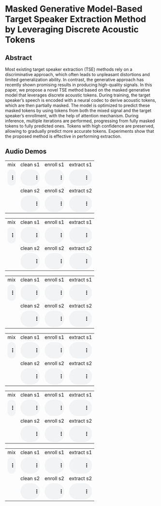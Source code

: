 # Masked Generative Model-Based Target Speaker Extraction Method by Leveraging Discrete Acoustic Tokens

## Abstract

Most existing target speaker extraction (TSE) methods rely on a discriminative approach, which often leads to unpleasant distortions and limited generalization ability. In contrast, the generative approach has recently shown promising results in producing high-quality signals. In this paper, we propose a novel TSE method based on the masked generative model that leverages discrete acoustic tokens. During training, the target speaker’s speech is encoded with a neural codec to derive acoustic tokens, which are then partially masked. The model is optimized to predict these masked tokens by using tokens from both the mixed signal and the target speaker’s enrollment, with the help of attention mechanism. During inference, multiple iterations are performed, progressing from fully masked tokens to fully predicted ones. Tokens with high confidence are preserved, allowing to gradually predict more accurate tokens. Experiments show that the proposed method is effective in performing extraction.

<p></p>

## Audio Demos

<!-- Source: M1 -->
<div class="row">
    <div class="col-12 ml-auto">
          <!-- M1 to M -->
            <table>
                <tr>
                    <td>mix</td>
                    <td>clean s1</td>
                    <td>enroll s1</td>
                    <td>extract s1</td>
                </tr>
                <tr>
                    <td>
                        <audio id="player" controls style="width: 100%;">
                            <source src="audio/mix/1188-133604-0022_1221-135767-0019.wav" type="audio/wav" />
                        </audio>
                    </td>
                    <td>
                        <audio id="player" controls style="width: 100%;">
                            <source src="audio/clean_s1/1188-133604-0022_1221-135767-0019.wav" type="audio/wav" />
                        </audio>
                    </td>
                    <td>
                        <audio id="player" controls style="width: 100%;">
                            <source src="audio/enroll_s1/1188-133604-0022_1221-135767-0019.wav" type="audio/wav" />
                        </audio>
                    </td>
                    <td>
                        <audio id="player" controls style="width: 100%;">
                            <source src="audio/extract_s1/1188-133604-0022_1221-135767-0019.wav" type="audio/wav" />
                        </audio>
                    </td>
                </tr>
                <tr>
                    <td></td>
                    <td>clean s2</td>
                    <td>enroll s2</td>
                    <td>extract s2</td>
                </tr>
                <tr>
                    <td>
                    </td>
                    <td>
                        <audio id="player" controls style="width: 100%;">
                            <source src="audio/clean_s2/1188-133604-0022_1221-135767-0019.wav" type="audio/wav" />
                        </audio>
                    </td>
                    <td>
                        <audio id="player" controls style="width: 100%;">
                            <source src="audio/enroll_s2/1188-133604-0022_1221-135767-0019.wav" type="audio/wav" />
                        </audio>
                    </td>
                    <td>
                        <audio id="player" controls style="width: 100%;">
                            <source src="audio/extract_s2/1188-133604-0022_1221-135767-0019.wav" type="audio/wav" />
                        </audio>
                    </td>
                </tr>
            </table>
          </tbody>
        </table>
    </div>
</div>


<div class="row">
    <div class="col-12 ml-auto">
          <!-- M1 to M -->
            <table>
                <tr>
                    <td>mix</td>
                    <td>clean s1</td>
                    <td>enroll s1</td>
                    <td>extract s1</td>
                </tr>
                <tr>
                    <td>
                        <audio id="player" controls style="width: 100%;">
                            <source src="audio/mix/5639-40744-0034_4507-16021-0058.wav" type="audio/wav" />
                        </audio>
                    </td>
                    <td>
                        <audio id="player" controls style="width: 100%;">
                            <source src="audio/clean_s1/5639-40744-0034_4507-16021-0058.wav" type="audio/wav" />
                        </audio>
                    </td>
                    <td>
                        <audio id="player" controls style="width: 100%;">
                            <source src="audio/enroll_s1/5639-40744-0034_4507-16021-0058.wav" type="audio/wav" />
                        </audio>
                    </td>
                    <td>
                        <audio id="player" controls style="width: 100%;">
                            <source src="audio/extract_s1/5639-40744-0034_4507-16021-0058.wav" type="audio/wav" />
                        </audio>
                    </td>
                </tr>
                <tr>
                    <td></td>
                    <td>clean s2</td>
                    <td>enroll s2</td>
                    <td>extract s2</td>
                </tr>
                <tr>
                    <td>
                    </td>
                    <td>
                        <audio id="player" controls style="width: 100%;">
                            <source src="audio/clean_s2/5639-40744-0034_4507-16021-0058.wav" type="audio/wav" />
                        </audio>
                    </td>
                    <td>
                        <audio id="player" controls style="width: 100%;">
                            <source src="audio/enroll_s2/5639-40744-0034_4507-16021-0058.wav" type="audio/wav" />
                        </audio>
                    </td>
                    <td>
                        <audio id="player" controls style="width: 100%;">
                            <source src="audio/extract_s2/5639-40744-0034_4507-16021-0058.wav" type="audio/wav" />
                        </audio>
                    </td>
                </tr>
            </table>
          </tbody>
        </table>
    </div>
</div>


<div class="row">
    <div class="col-12 ml-auto">
          <!-- M1 to M -->
            <table>
                <tr>
                    <td>mix</td>
                    <td>clean s1</td>
                    <td>enroll s1</td>
                    <td>extract s1</td>
                </tr>
                <tr>
                    <td>
                        <audio id="player" controls style="width: 100%;">
                            <source src="audio/mix/6829-68769-0026_1284-1180-0030.wav" type="audio/wav" />
                        </audio>
                    </td>
                    <td>
                        <audio id="player" controls style="width: 100%;">
                            <source src="audio/clean_s1/6829-68769-0026_1284-1180-0030.wav" type="audio/wav" />
                        </audio>
                    </td>
                    <td>
                        <audio id="player" controls style="width: 100%;">
                            <source src="audio/enroll_s1/6829-68769-0026_1284-1180-0030.wav" type="audio/wav" />
                        </audio>
                    </td>
                    <td>
                        <audio id="player" controls style="width: 100%;">
                            <source src="audio/extract_s1/6829-68769-0026_1284-1180-0030.wav" type="audio/wav" />
                        </audio>
                    </td>
                </tr>
                <tr>
                    <td></td>
                    <td>clean s2</td>
                    <td>enroll s2</td>
                    <td>extract s2</td>
                </tr>
                <tr>
                    <td>
                    </td>
                    <td>
                        <audio id="player" controls style="width: 100%;">
                            <source src="audio/clean_s2/6829-68769-0026_1284-1180-0030.wav" type="audio/wav" />
                        </audio>
                    </td>
                    <td>
                        <audio id="player" controls style="width: 100%;">
                            <source src="audio/enroll_s2/6829-68769-0026_1284-1180-0030.wav" type="audio/wav" />
                        </audio>
                    </td>
                    <td>
                        <audio id="player" controls style="width: 100%;">
                            <source src="audio/extract_s2/6829-68769-0026_1284-1180-0030.wav" type="audio/wav" />
                        </audio>
                    </td>
                </tr>
            </table>
          </tbody>
        </table>
    </div>
</div>


<div class="row">
    <div class="col-12 ml-auto">
          <!-- M1 to M -->
            <table>
                <tr>
                    <td>mix</td>
                    <td>clean s1</td>
                    <td>enroll s1</td>
                    <td>extract s1</td>
                </tr>
                <tr>
                    <td>
                        <audio id="player" controls style="width: 100%;">
                            <source src="audio/mix/8230-279154-0017_8224-274384-0004.wav" type="audio/wav" />
                        </audio>
                    </td>
                    <td>
                        <audio id="player" controls style="width: 100%;">
                            <source src="audio/clean_s1/8230-279154-0017_8224-274384-0004.wav" type="audio/wav" />
                        </audio>
                    </td>
                    <td>
                        <audio id="player" controls style="width: 100%;">
                            <source src="audio/enroll_s1/8230-279154-0017_8224-274384-0004.wav" type="audio/wav" />
                        </audio>
                    </td>
                    <td>
                        <audio id="player" controls style="width: 100%;">
                            <source src="audio/extract_s1/8230-279154-0017_8224-274384-0004.wav" type="audio/wav" />
                        </audio>
                    </td>
                </tr>
                <tr>
                    <td></td>
                    <td>clean s2</td>
                    <td>enroll s2</td>
                    <td>extract s2</td>
                </tr>
                <tr>
                    <td>
                    </td>
                    <td>
                        <audio id="player" controls style="width: 100%;">
                            <source src="audio/clean_s2/8230-279154-0017_8224-274384-0004.wav" type="audio/wav" />
                        </audio>
                    </td>
                    <td>
                        <audio id="player" controls style="width: 100%;">
                            <source src="audio/enroll_s2/8230-279154-0017_8224-274384-0004.wav" type="audio/wav" />
                        </audio>
                    </td>
                    <td>
                        <audio id="player" controls style="width: 100%;">
                            <source src="audio/extract_s2/8230-279154-0017_8224-274384-0004.wav" type="audio/wav" />
                        </audio>
                    </td>
                </tr>
            </table>
          </tbody>
        </table>
    </div>
</div>


<div class="row">
    <div class="col-12 ml-auto">
          <!-- M1 to M -->
            <table>
                <tr>
                    <td>mix</td>
                    <td>clean s1</td>
                    <td>enroll s1</td>
                    <td>extract s1</td>
                </tr>
                <tr>
                    <td>
                        <audio id="player" controls style="width: 100%;">
                            <source src="audio/mix/8455-210777-0020_61-70968-0054.wav" type="audio/wav" />
                        </audio>
                    </td>
                    <td>
                        <audio id="player" controls style="width: 100%;">
                            <source src="audio/clean_s1/8455-210777-0020_61-70968-0054.wav" type="audio/wav" />
                        </audio>
                    </td>
                    <td>
                        <audio id="player" controls style="width: 100%;">
                            <source src="audio/enroll_s1/8455-210777-0020_61-70968-0054.wav" type="audio/wav" />
                        </audio>
                    </td>
                    <td>
                        <audio id="player" controls style="width: 100%;">
                            <source src="audio/extract_s1/8455-210777-0020_61-70968-0054.wav" type="audio/wav" />
                        </audio>
                    </td>
                </tr>
                <tr>
                    <td></td>
                    <td>clean s2</td>
                    <td>enroll s2</td>
                    <td>extract s2</td>
                </tr>
                <tr>
                    <td>
                    </td>
                    <td>
                        <audio id="player" controls style="width: 100%;">
                            <source src="audio/clean_s2/8455-210777-0020_61-70968-0054.wav" type="audio/wav" />
                        </audio>
                    </td>
                    <td>
                        <audio id="player" controls style="width: 100%;">
                            <source src="audio/enroll_s2/8455-210777-0020_61-70968-0054.wav" type="audio/wav" />
                        </audio>
                    </td>
                    <td>
                        <audio id="player" controls style="width: 100%;">
                            <source src="audio/extract_s2/8455-210777-0020_61-70968-0054.wav" type="audio/wav" />
                        </audio>
                    </td>
                </tr>
            </table>
          </tbody>
        </table>
    </div>
</div>


<div class="row">
    <div class="col-12 ml-auto">
          <!-- M1 to M -->
            <table>
                <tr>
                    <td>mix</td>
                    <td>clean s1</td>
                    <td>enroll s1</td>
                    <td>extract s1</td>
                </tr>
                <tr>
                    <td>
                        <audio id="player" controls style="width: 100%;">
                            <source src="audio/mix/8463-294828-0009_3570-5694-0015.wav" type="audio/wav" />
                        </audio>
                    </td>
                    <td>
                        <audio id="player" controls style="width: 100%;">
                            <source src="audio/clean_s1/8463-294828-0009_3570-5694-0015.wav" type="audio/wav" />
                        </audio>
                    </td>
                    <td>
                        <audio id="player" controls style="width: 100%;">
                            <source src="audio/enroll_s1/8463-294828-0009_3570-5694-0015.wav" type="audio/wav" />
                        </audio>
                    </td>
                    <td>
                        <audio id="player" controls style="width: 100%;">
                            <source src="audio/extract_s1/8463-294828-0009_3570-5694-0015.wav" type="audio/wav" />
                        </audio>
                    </td>
                </tr>
                <tr>
                    <td></td>
                    <td>clean s2</td>
                    <td>enroll s2</td>
                    <td>extract s2</td>
                </tr>
                <tr>
                    <td>
                    </td>
                    <td>
                        <audio id="player" controls style="width: 100%;">
                            <source src="audio/clean_s2/8463-294828-0009_3570-5694-0015.wav" type="audio/wav" />
                        </audio>
                    </td>
                    <td>
                        <audio id="player" controls style="width: 100%;">
                            <source src="audio/enroll_s2/8463-294828-0009_3570-5694-0015.wav" type="audio/wav" />
                        </audio>
                    </td>
                    <td>
                        <audio id="player" controls style="width: 100%;">
                            <source src="audio/extract_s2/8463-294828-0009_3570-5694-0015.wav" type="audio/wav" />
                        </audio>
                    </td>
                </tr>
            </table>
          </tbody>
        </table>
    </div>
</div>
